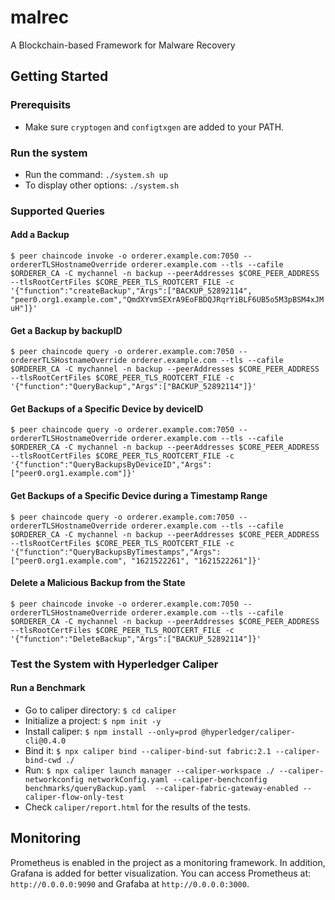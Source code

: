 # malrec
A Blockchain-based Framework for Malware Recovery

## Getting Started

### Prerequisits
- Make sure `cryptogen` and `configtxgen` are added to your PATH.

### Run the system
- Run the command: `./system.sh up`
- To display other options: `./system.sh`

### Supported Queries

#### Add a Backup
`$ peer chaincode invoke -o orderer.example.com:7050 --ordererTLSHostnameOverride orderer.example.com --tls --cafile $ORDERER_CA -C mychannel -n backup --peerAddresses $CORE_PEER_ADDRESS --tlsRootCertFiles $CORE_PEER_TLS_ROOTCERT_FILE -c '{"function":"createBackup","Args":["BACKUP_52892114", "peer0.org1.example.com","QmdXYvmSEXrA9EoFBDQJRqrYiBLF6UB5o5M3pBSM4xJMuH"]}'`

#### Get a Backup by backupID
`$ peer chaincode query -o orderer.example.com:7050 --ordererTLSHostnameOverride orderer.example.com --tls --cafile $ORDERER_CA -C mychannel -n backup --peerAddresses $CORE_PEER_ADDRESS --tlsRootCertFiles $CORE_PEER_TLS_ROOTCERT_FILE -c '{"function":"QueryBackup","Args":["BACKUP_52892114"]}'`

#### Get Backups of a Specific Device by deviceID
`$ peer chaincode query -o orderer.example.com:7050 --ordererTLSHostnameOverride orderer.example.com --tls --cafile $ORDERER_CA -C mychannel -n backup --peerAddresses $CORE_PEER_ADDRESS --tlsRootCertFiles $CORE_PEER_TLS_ROOTCERT_FILE -c '{"function":"QueryBackupsByDeviceID","Args":["peer0.org1.example.com"]}'`

#### Get Backups of a Specific Device during a Timestamp Range
`$ peer chaincode query -o orderer.example.com:7050 --ordererTLSHostnameOverride orderer.example.com --tls --cafile $ORDERER_CA -C mychannel -n backup --peerAddresses $CORE_PEER_ADDRESS --tlsRootCertFiles $CORE_PEER_TLS_ROOTCERT_FILE -c '{"function":"QueryBackupsByTimestamps","Args":["peer0.org1.example.com", "1621522261", "1621522261"]}'`

#### Delete a Malicious Backup from the State
`$ peer chaincode invoke -o orderer.example.com:7050 --ordererTLSHostnameOverride orderer.example.com --tls --cafile $ORDERER_CA -C mychannel -n backup --peerAddresses $CORE_PEER_ADDRESS --tlsRootCertFiles $CORE_PEER_TLS_ROOTCERT_FILE -c '{"function":"DeleteBackup","Args":["BACKUP_52892114"]}'`

### Test the System with Hyperledger Caliper
#### Run a Benchmark
- Go to caliper directory: `$ cd caliper`
- Initialize a project: `$ npm init -y`
- Install caliper: `$ npm install --only=prod @hyperledger/caliper-cli@0.4.0`
- Bind it: `$ npx caliper bind --caliper-bind-sut fabric:2.1 --caliper-bind-cwd ./`
- Run: `$ npx caliper launch manager --caliper-workspace ./ --caliper-networkconfig networkConfig.yaml --caliper-benchconfig benchmarks/queryBackup.yaml  --caliper-fabric-gateway-enabled --caliper-flow-only-test`
- Check `caliper/report.html` for the results of the tests. 

## Monitoring
Prometheus is enabled in the project as a monitoring framework. In addition, Grafana is added for better visualization. You can access Prometheus at: `http://0.0.0.0:9090` and Grafaba at `http://0.0.0.0:3000`.